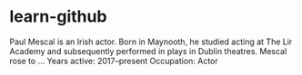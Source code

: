 # learn-github

Paul Mescal is an Irish actor. Born in Maynooth, he studied acting at The Lir Academy and subsequently performed in plays in Dublin theatres. Mescal rose to ...
Years active: 2017–present
Occupation: Actor
